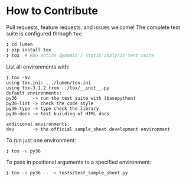 # How to Contribute

Pull requests, feature requests, and issues welcome!
The complete test suite is configured through `Tox`:

```bash
❯ cd lumen
❯ pip install tox
❯ tox  # Run entire dynamic / static analysis test suite
```

List all environments with:

```
❯ tox -av
using tox.ini: .../lumen/tox.ini
using tox-3.1.2 from ../tox/__init__.py
default environments:
py36      -> run the test suite with (basepython)
py36-lint -> check the code style
py36-type -> type check the library
py36-docs -> test building of HTML docs

additional environments:
dev       -> the official sample_sheet development environment
```

To run just one environment:

```bash
❯ tox -e py36
```

To pass in positional arguments to a specified environment:

```bash
❯ tox -e py36 -- -x tests/test_sample_sheet.py
```
